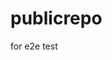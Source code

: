 # publicrepo
for e2e test



















































































































































































































































































































































































































































































































































































































































































































































































































































































































































































































































































































































































































































































































































































































































































































































































































































































































































































































































































































































































































































































































































































































































































































































































































































































































































































































































































































































































































































































































































































































































































































































































































































































































































































































































































































































































































































































































































































































































































































































































































































































































































































































































































































































































































































































































































































































































































































































































































































































































































































































